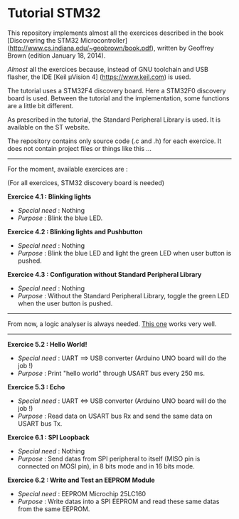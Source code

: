 Tutorial STM32
============

This repository implements almost all the exercices described in the book [Discovering the STM32 Microcontroller] (http://www.cs.indiana.edu/~geobrown/book.pdf), written by Geoffrey Brown (edition January 18, 2014).

*Almost* all the exercices because, instead of GNU toolchain and USB flasher, the IDE [Keil µVision 4] (https://www.keil.com) is used.

The tutorial uses a STM32F4 discovery board. Here a STM32F0 discovery board is used. Between the tutorial and the implementation, some functions are a little bit different.

As prescribed in the tutorial, the Standard Peripheral Library is used. It is available on the ST website.

The repository contains only source code (.c and .h) for each exercice. It does not contain project files or things like this ...
___________

For the moment, available exercices are :

(For all exercices, STM32 discovery board is needed)

**Exercice 4.1 : Blinking lights**

* *Special need* : Nothing
* *Purpose* : Blink the blue LED.

**Exercice 4.2 : Blinking lights and Pushbutton**

* *Special need* : Nothing
* *Purpose* : Blink the blue LED and light the green LED when user button is pushed.

**Exercice 4.3 : Configuration without Standard Peripheral Library**

* *Special need* : Nothing
* *Purpose* : Without the Standard Peripheral Library, toggle the green LED when the user button is pushed.

_______________

From now, a logic analyser is always needed. [This one](http://www.ebay.fr/itm/ANALYSEUR-LOGIQUE-8-VOIES-24-MHZ-COMPATIBLE-SALEAE-VendeurPro-Exp-Flash-Eclair-/321289921961?_trksid=p3984.m1497.l2649&ssPageName=STRK:MEWNX:IT#ht_5177wt_1195) works very well.

______________

**Exercice 5.2 : Hello World!**

* *Special need* : UART ==> USB converter (Arduino UNO board will do the job !)
* *Purpose* : Print "hello world" through USART bus every 250 ms.

**Exercice 5.3 : Echo**

* *Special need* : UART <=> USB converter (Arduino UNO board will do the job !)
* *Purpose* : Read data on USART bus Rx and send the same data on USART bus Tx.

**Exercice 6.1 : SPI Loopback**

* *Special need* : Nothing
* *Purpose* : Send datas from SPI peripheral to itself (MISO pin is connected on MOSI pin), in 8 bits mode and in 16 bits mode.

**Exercice 6.2 : Write and Test an EEPROM Module**
* *Special need* : EEPROM Microchip 25LC160
* *Purpose* : Write datas into a SPI EEPROM and read these same datas from the same EEPROM.
